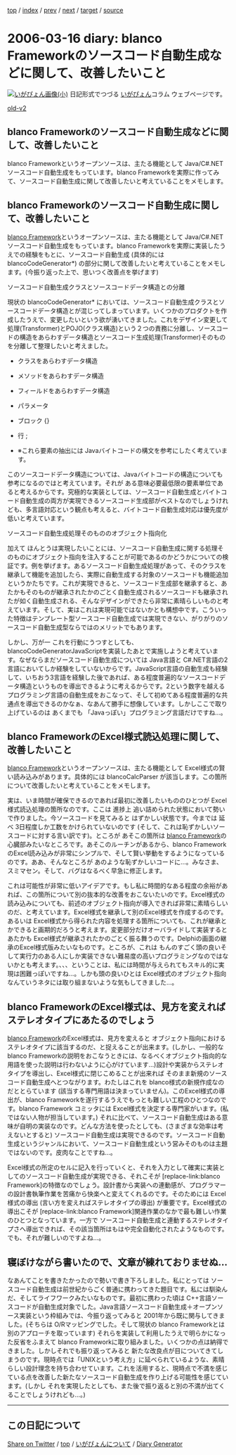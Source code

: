 [top](https://igapyon.github.io/diary/) 
 / [index](https://igapyon.github.io/diary/2006/index.html) 
 / [prev](https://igapyon.github.io/diary/2006/ig060315.html) 
 / [next](https://igapyon.github.io/diary/2006/ig060317.html) 
 / [target](https://igapyon.github.io/diary/2006/ig060316.html) 
 / [source](https://github.com/igapyon/diary/blob/gh-pages/2006/ig060316.html.src.md) 

2006-03-16 diary: blanco Frameworkのソースコード自動生成などに関して、改善したいこと
=====================================================================================================
[![いがぴょん画像(小)](https://igapyon.github.io/diary/images/iga200306s.jpg "いがぴょん")](https://igapyon.github.io/diary/memo/memoigapyon.html) 日記形式でつづる [いがぴょん](https://igapyon.github.io/diary/memo/memoigapyon.html)コラム ウェブページです。

[old-v2](ig060316-orig.html)

## blanco Frameworkのソースコード自動生成などに関して、改善したいこと

blanco Frameworkというオープンソースは、主たる機能として Java/C#.NETソースコード自動生成をもっています。blanco Frameworkを実際に作ってみて、ソースコード自動生成に関して改善したいと考えていることをメモします。


## blanco Frameworkのソースコード自動生成に関して、改善したいこと

[blanco Framework](http://www.igapyon.jp/blanco/blanco.ja.html)というオープンソースは、主たる機能として Java/C#.NETソースコード自動生成をもっています。blanco
Frameworkを実際に実装したうえでの経験をもとに、ソースコード自動生成 (具体的には blancoCodeGenerator*) の部分に関して改善したいと考えていることをメモします。(今振り返った上で、思いつく改善点を挙げます)

ソースコード自動生成クラスとソースコードデータ構造との分離

現状の blancoCodeGenerator* においては、ソースコード自動生成クラスとソースコードデータ構造とが混じってしまっています。いくつかのプロダクトを作成したうえで、変更したいという欲が湧いてきました。これをデザイン変更して処理(Transformer)とPOJO(クラス構造)という２つの責務に分離し、ソースコードの構造をあらわすデータ構造とソースコード生成処理(Transformer)そのものを分離して整理したいと考えました。

* クラスをあらわすデータ構造
  
* メソッドをあらわすデータ構造
  
* フィールドをあらわすデータ構造
  
* パラメータ
  
* ブロック {}
  
* 行 ;
  
* ※これら要素の抽出には Javaバイトコードの構文を参考にしたく考えています。

このソースコードデータ構造については、Javaバイトコードの構造についても参考になるのではと考えています。それが ある意味必要最低限の要素単位であると考えるからです。究極的な実装としては、ソースコード自動生成とバイトコード自動生成の両方が実現できるソースコード生成部がベストなのでしょうけれども、多言語対応という観点も考えると、バイトコード自動生成対応は優先度が低いと考えています。

ソースコード自動生成処理そのもののオブジェクト指向化

加えて ほんとうは実現したいことには、ソースコード自動生成に関する処理そのものにオブジェクト指向を注入することが可能であるのかどうかについての検証です。例を挙げます。あるソースコード自動生成処理があって、そのクラスを継承して機能を追加したら、実際に自動生成する対象のソースコードも機能追加というかたちです。これが実現できると、ソースコード生成部を継承すると、あたかもそのものが継承されたかのごとく自動生成されるソースコードも継承されたが如く自動生成される、そんなデザインができたら非常に素晴らしいものと考えています。そして、実はこれは実現可能ではないかとも構想中です。こういった特徴はテンプレート型ソースコード自動生成では実現できない、がりがりのソースコード自動生成型ならではのメリットでもあります。

しかし、万が一 これを行動にうつすとしても、blancoCodeGeneratorJavaScriptを実装したあとで実施しようと考えています。なぜならまだソースコード自動生成については Java言語と C#.NET言語の2言語においてしか経験をしていないからです。JavaScript言語の自動生成も経験して、いちおう3言語を経験した後であれば、ある程度普遍的なソースコードデータ構造というものを導出できるように考えるからです。2という数字を越えるプログラミング言語の自動生成をおこなって、そして初めてある程度普遍的な共通点を導出できるのかなぁ、なあんて勝手に想像しています。しかしここで取り上げているのは あくまでも 「Javaっぽい」プログラミング言語だけですね…。

## blanco FrameworkのExcel様式読込処理に関して、改善したいこと

[blanco Framework](http://www.igapyon.jp/blanco/blanco.ja.html)というオープンソースは、主たる機能として Excel様式の賢い読み込みがあります。具体的には
blancoCalcParser が該当します。この箇所について改善したいと考えていることをメモします。

実は、いま時間が確保できるのであれば最初に改善したいもののひとつが Excel様式読込処理の箇所なのです。ここは 進捗上 追い詰められた状態において勢いで作りました。今ソースコードを見てみると はずかしい状態です。今までは 延べ 3日程度しか工数をかけられていないのです (そして、これは恥ずかしいソースコードに対する言い訳です)。ところが あそこの箇所は [blanco Framework](http://www.igapyon.jp/blanco/blanco.ja.html)の心臓部みたいなところです。あそこのルーチンがあるから、blanco
FrameworkのExcel読み込みが非常にシンプルで、そして賢い挙動をするようになっているのです。ああ、そんなところが あのような恥ずかしいコードに…。みなさま、スミマセン。そして、バグはなるべく早急に修正します。

これは可能性が非常に低いアイデアです。もし私に時間的なある程度の余裕があれば、この箇所について別の抜本的な改善をおこないたいのです。Excel様式の読み込みについても、前述のオブジェクト指向が導入できれば非常に素晴らしいのだ、と考えています。Excel様式を継承して別のExcel様式を作成するのです。あるいは Excel様式から得られた内容を処理する箇所についても、これが継承とかできると画期的だろうと考えます。変更部分だけオーバライドして実装するとあたかも Excel様式が継承されたかのごとく振る舞うのです。Delphiの画面の継承のExcel様式版みたいなものです。ところが、これは もんのすごく頭の良いそして実行力のある人にしか実装できない難易度の高いプログラミングなのではないかとも考えます。、、、ということは、私には時間が与えられてもスキル的に実現は困難っぽいですね…。しかも頭の良いひとは Excel様式のオブジェクト指向なんていうネタには取り組まないような気もしてきました…。

## blanco FrameworkのExcel様式は、見方を変えればステレオタイプにあたるのでしょう

[blanco Framework](http://www.igapyon.jp/blanco/blanco.ja.html)のExcel様式は、見方を変えると オブジェクト指向におけるステレオタイプに該当するのだ、と捉えることが出来ます。(しかし、一般的な blanco Frameworkの説明をおこなうときには、なるべくオブジェクト指向的な用語を使った説明は行わないように心がけています…)設計や実装からステレオタイプを導出し、Excel様式に閉じこめることが出来れば そのまま新規のソースコード自動生成へとつながります。わたしはこれを blanco様式の新規作成なのだととらています (該当する専門用語は決まっていません)。このExcel様式の導出が、blanco Frameworkを遂行するうえでもっとも難しい工程のひとつなのです。blanco
Framework コミッタには Excel様式を決定する専門家がいます。(私ではない人物が担当しています。) それに比べて、ソースコード自動生成はある意味が自明の実装なのです。どんな方法を使ったとしても、(さまざまな効率は考えないとすると) ソースコード自動生成は実現できるのです。ソースコード自動生成というジャンルにおいて、ソースコード自動生成という営みそのものは主題ではないのです。皮肉なことですね…。

Excel様式の所定のセルに記入を行っていくと、それを入力として確実に実装としてのソースコード自動生成が実現できる、それこそが [replace-link:blanco
Framework]の特徴なのでしょう。設計書から実装への連動感が、プログラマーの設計書執筆作業を苦痛から快楽へと変えてくれるのです。そのためには
Excel様式の導出 (言い方を変えればステレオタイプの導出) が重要です。Excel様式の導出こそが [replace-link:blanco
Framework]関連作業のなかで最も難しい作業のひとつとなっています。一方で ソースコード自動生成と連動するステレオタイプさへ導出できれば、その該当箇所はもはや完全自動化されたようなものです。でも、それが難しいのですよね…。

## 寝ぼけながら書いたので、文章が練れておりませぬ…

なあんてことを書きたかったので勢いで書き下ろしました。私にとっては ソースコード自動生成は前世紀からごく普通に携わってきた題目です。私には馴染んだ、そしてライフワークみたいなものです。最初に携わった頃は
C++言語ソースコードが自動生成対象でした。Java言語ソースコード自動生成＋オープンソース実装という枠組みでは、今振り返ってみると 2001年から既に関与してきました。(そちらは
O/Rマッピングでした。そして現状の blanco Frameworkとは別のアプローチを取っています) それらを実装して利用したうえで明らかになった反省をふまえて
blanco Frameworkに取り組みました。いくつかの点は納得できました。しかしそれでも振り返ってみると 新たな改良点が目についてきてしまうのです。現時点では「UNIXという考え方」に延べられているような、素晴らしい設計理念を持ち合わせています。これを活用すると、現時点で不満を感じている点を改善した新たなソースコード自動生成を作り上げる可能性を感じています。(しかし それを実現したとしても、また後で振り返ると別の不満が出てくることでしょうけれども…。)

----------------------------------------------------------------------------------------------------

## この日記について

[Share on Twitter](https://twitter.com/intent/tweet?hashtags=igapyon%2Cdiary%2C%E3%81%84%E3%81%8C%E3%81%B4%E3%82%87%E3%82%93&text=blanco+Framework%E3%81%AE%E3%82%BD%E3%83%BC%E3%82%B9%E3%82%B3%E3%83%BC%E3%83%89%E8%87%AA%E5%8B%95%E7%94%9F%E6%88%90%E3%81%AA%E3%81%A9%E3%81%AB%E9%96%A2%E3%81%97%E3%81%A6%E3%80%81%E6%94%B9%E5%96%84%E3%81%97%E3%81%9F%E3%81%84%E3%81%93%E3%81%A8&url=https%3A%2F%2Figapyon.github.io%2Fdiary%2F2006%2Fig060316.html) / [top](../index.html/) / [いがぴょんについて](https://igapyon.github.io/diary/memo/memoigapyon.html) / [Diary Generator](https://github.com/igapyon/igapyonv3)
